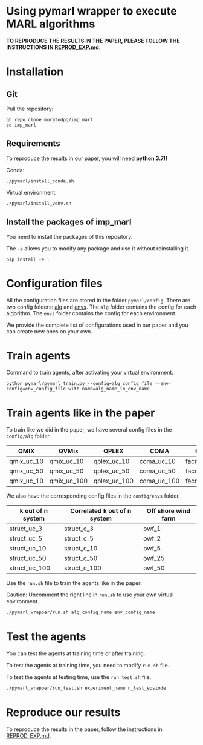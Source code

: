 # Using pymarl wrapper to execute MARL algorithms

**TO REPRODUCE THE RESULTS IN THE PAPER, PLEASE FOLLOW THE INSTRUCTIONS IN [REPROD_EXP.md](../REPROD_EXP.md).**

# Installation

## Git

Pull the repository:
```
gh repo clone moratodpg/imp_marl
cd imp_marl
```

## Requirements
To reproduce the results in our paper, you will need **python 3.7!!**

Conda:
```
./pymarl/install_conda.sh
```

Virtual environment:
```
./pymarl/install_venv.sh
```

## Install the packages of imp_marl

You need to install the packages of this repository.

The `-e` allows you to modify any package and use it without reinstalling it.

```
pip install -e .
```


# Configuration files
All the configuration files are stored in the folder `pymarl/config`.
There are two config folders: [alg](pymarl/config/alg) and [envs](config/envs).
The `alg` folder contains the config for each algorithm.
The `envs` folder contains the config for each environment.

We provide the complete list of configurations used in our paper and you can create new ones on your own.

# Train agents
Command to train agents, after activating your virtual environment:
```
python pymarl/pymarl_train.py --config=alg_config_file --env-config=env_config_file with name=alg_name_in_env_name
```

# Train agents like in the paper
To train like we did in the paper, we have several config files in the `config/alg` folder.

| QMIX       | QVMix       | QPLEX       |   COMA        | FACMAC      | IQL            | DQN      |
|------------|-------------|-------------|---------------|-------------|----------------|----------|
| qmix_uc_10 | qmix_uc_10  | qplex_uc_10 | coma_uc_10    | facmac_uc_10 | iql_uc_10      | dqn_uc_3 |
| qmix_uc_50 | qmix_uc_50  | qplex_uc_50 | coma_uc_50    | facmac_uc_50 | iql_uc_50      | dqn_uc_5 |
| qmix_uc_10 | qmix_uc_100 | qplex_uc_100| coma_uc_100   | facmac_uc_100| iql_uc_100     | /        |

We also have the corresponding config files in the `config/envs` folder.

| k out of n system | Correlated k out of n system | Off shore wind farm |
|-------------------|------------------------------|---------------------|
| struct_uc_3       | struct_c_3                   | owf_1               |
| struct_uc_5       | struct_c_5                   | owf_2               |
| struct_uc_10      | struct_c_10                  | owf_5               |
| struct_uc_50      | struct_c_50                  | owf_25              |
| struct_uc_100     | struct_c_100                 | owf_50              |

Use the `run.sh` file to train the agents like in the paper:

Caution: Uncomment the right line in `run.sh` to use your own virtual environment.

```bash
./pymarl_wrapper/run.sh alg_config_name env_config_name
```

# Test the agents
You can test the agents at training time or after training.

To test the agents at training time, you need to modify `run.sh` file.

To test the agents at testing time, use the `run_test.sh` file.

```bash
./pymarl_wrapper/run_test.sh experiment_name n_test_epsiode
```

# Reproduce our results
To reproduce the results in the paper, follow the instructions in [REPROD_EXP.md](../REPROD_EXP.md).